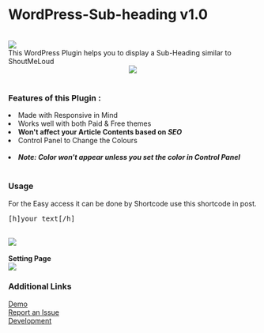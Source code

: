 # WordPress-Sub-heading v1.0
<br>
<img src="https://github.com/the-mcnaveen/WordPress-Sub-heading/blob/master/icon-128×128.png">
<br>
This WordPress Plugin helps you to display a Sub-Heading similar to ShoutMeLoud
<br>
<center><img src="https://github.com/the-mcnaveen/WordPress-Sub-heading/blob/master/screenshot-1.png?raw=true"></center>
<br>
<h3>Features of this Plugin :</h3>
<li> Made with Responsive in Mind</li>
<li> Works well with both Paid & Free themes</li>
<li><b>Won't affect your Article Contents based on <i>SEO</i></b></li>
<li> Control Panel to Change the Colours</li>
<br>
<li><b><i>Note: Color won't appear unless you set the color in Control Panel</i></b></li>
<br>
<h3>Usage</h3>
For the Easy access it can be done by Shortcode
use this shortcode in post.
<br>
<pre>[h]your text[/h]</pre>
<br>
<img src="https://github.com/the-mcnaveen/WordPress-Sub-heading/blob/master/screenshot-3.png?raw=true">
<br>
<br>
<b>Setting Page</b>
<br>
<img src="https://github.com/the-mcnaveen/WordPress-Sub-heading/blob/master/screenshot-2.png?raw=true">
<br>
<h3>Additional Links</h3>
<a href="http://bit.ly/2cuO8Bn">Demo</a>
<br>
<a href="http://bit.ly/2cFydkX">Report an Issue</a>
<br>
<a href="http://bit.ly/2cgUWWW">Development</a>
